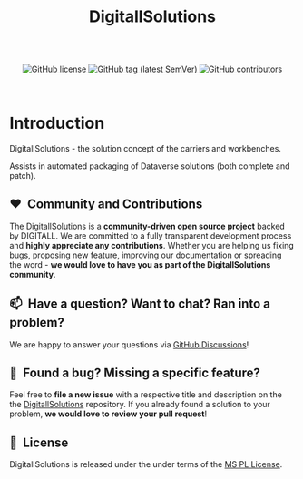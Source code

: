 <h1 align="center"> DigitallSolutions </h1> <br>

<br/>
<p align="center">
    <a href="License.md" target="_blank">
        <img src="https://img.shields.io/github/license/DIGITALLNature/DigitallSolutions.svg" alt="GitHub license">
    </a>
    </a>
    <a href="https://github.com/DIGITALLNature/DigitallSolutions/releases" target="_blank">
        <img src="https://img.shields.io/github/tag/DIGITALLNature/DigitallSolutions.svg" alt="GitHub tag (latest SemVer)">
    </a>
    <a href="https://github.com/DIGITALLNature/DigitallSolutions/graphs/contributors" target="_blank">
        <img src="https://img.shields.io/github/contributors-anon/DIGITALLNature/DigitallSolutions.svg" alt="GitHub contributors">
    </a>
</p>
<br/>

# Introduction 
DigitallSolutions - the solution concept of the carriers and workbenches.

Assists in automated packaging of Dataverse solutions (both complete and patch).


## ❤️&nbsp; Community and Contributions

The DigitallSolutions is a **community-driven open source project** backed by DIGITALL. We are committed to a fully transparent development process and **highly appreciate any contributions**. Whether you are helping us fixing bugs, proposing new feature, improving our documentation or spreading the word - **we would love to have you as part of the DigitallSolutions community**.


## 📫&nbsp; Have a question? Want to chat? Ran into a problem?

We are happy to answer your questions via [GitHub Discussions](https://github.com/DIGITALLNature/DigitallPower/discussions)!


## 🤝&nbsp; Found a bug? Missing a specific feature?

Feel free to **file a new issue** with a respective title and description on the the [DigitallSolutions](https://github.com/DIGITALLNature/DigitallSolutions/issues) repository. If you already found a solution to your problem, **we would love to review your pull request**!


## 📘&nbsp; License

DigitallSolutions is released under the under terms of the [MS PL License](LICENSE).
